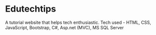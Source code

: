 # Edutechtips
A tutorial website that helps tech enthusiastic. Tech used - HTML, CSS, JavaScript, Bootstrap, C#, Asp.net (MVC), MS SQL Server
